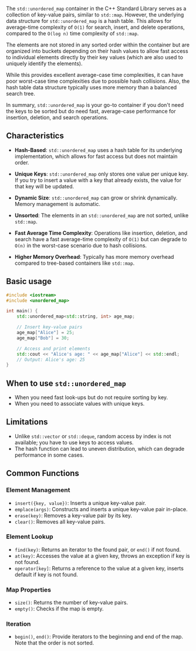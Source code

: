 The `std::unordered_map` container in the C++ Standard Library serves as a collection of key-value pairs, similar to `std::map`. However, the underlying data structure for `std::unordered_map` is a hash table. This allows for average-time complexity of `O(1)` for search, insert, and delete operations, compared to the `O(log n)` time complexity of `std::map`.

The elements are not stored in any sorted order within the container but are organized into buckets depending on their hash values to allow fast access to individual elements directly by their key values (which are also used to uniquely identify the elements).

While this provides excellent average-case time complexities, it can have poor worst-case time complexities due to possible hash collisions. Also, the hash table data structure typically uses more memory than a balanced search tree.

In summary, `std::unordered_map` is your go-to container if you don't need the keys to be sorted but do need fast, average-case performance for insertion, deletion, and search operations.
## Characteristics

- **Hash-Based**: `std::unordered_map` uses a hash table for its underlying implementation, which allows for fast access but does not maintain order.

- **Unique Keys**: `std::unordered_map` only stores one value per unique key. If you try to insert a value with a key that already exists, the value for that key will be updated.

- **Dynamic Size**: `std::unordered_map` can grow or shrink dynamically. Memory management is automatic.

- **Unsorted**: The elements in an `std::unordered_map` are not sorted, unlike `std::map`.

- **Fast Average Time Complexity**: Operations like insertion, deletion, and search have a fast average-time complexity of `O(1)` but can degrade to `O(n)` in the worst-case scenario due to hash collisions.

- **Higher Memory Overhead**: Typically has more memory overhead compared to tree-based containers like `std::map`.
## Basic usage

```c++
#include <iostream>
#include <unordered_map>

int main() {
    std::unordered_map<std::string, int> age_map;

    // Insert key-value pairs
    age_map["Alice"] = 25;
    age_map["Bob"] = 30;

    // Access and print elements
    std::cout << "Alice's age: " << age_map["Alice"] << std::endl;  
    // Output: Alice's age: 25
}
```

## When to use `std::unordered_map`

- When you need fast look-ups but do not require sorting by key.
- When you need to associate values with unique keys.
## Limitations

- Unlike `std::vector` or `std::deque`, random access by index is not available; you have to use keys to access values.
- The hash function can lead to uneven distribution, which can degrade performance in some cases.
## Common Functions

### Element Management

- `insert({key, value})`: Inserts a unique key-value pair.
- `emplace(args)`: Constructs and inserts a unique key-value pair in-place.
- `erase(key)`: Removes a key-value pair by its key.
- `clear()`: Removes all key-value pairs.
### Element Lookup

- `find(key)`: Returns an iterator to the found pair, or `end()` if not found.
- `at(key)`: Accesses the value at a given key, throws an exception if key is not found.
- `operator[key]`: Returns a reference to the value at a given key, inserts default if key is not found.
### Map Properties

- `size()`: Returns the number of key-value pairs.
- `empty()`: Checks if the map is empty.
### Iteration

- `begin()`, `end()`: Provide iterators to the beginning and end of the map. Note that the order is not sorted.